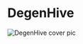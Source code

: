 # DegenHive

<picture>
 <source media="(prefers-color-scheme: dark)" srcset="YOUR-DARKMODE-IMAGE">
 <source media="(prefers-color-scheme: light)" srcset="YOUR-LIGHTMODE-IMAGE">
 <img alt="DegenHive cover pic" src="https://github.com/DegenHive/.github/assets/84127070/6601112a-9560-47a9-af76-a829be8beca4">
</picture>
